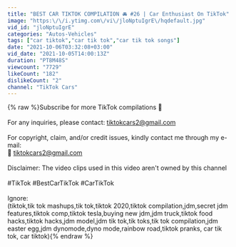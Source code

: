 ```yaml
---
title: "BEST CAR TIKTOK COMPILATION 🚘 #26 | Car Enthusiast On TikTok"
image: "https:\/\/i.ytimg.com\/vi\/jloNptuIgrE\/hqdefault.jpg"
vid_id: "jloNptuIgrE"
categories: "Autos-Vehicles"
tags: ["car tiktok","car tik tok","car tik tok songs"]
date: "2021-10-06T03:32:08+03:00"
vid_date: "2021-10-05T14:00:13Z"
duration: "PT8M48S"
viewcount: "7729"
likeCount: "182"
dislikeCount: "2"
channel: "TikTok Cars"
---
```

{% raw %}Subscribe for more TikTok compilations 🤩<br /><br />For any inquiries, please contact: tiktokcars2@gmail.com<br /><br />For copyright, claim, and/or credit issues, kindly contact me through my e-mail: <br />🔔 tiktokcars2@gmail.com<br /><br />Disclaimer: The video clips used in this video aren't owned by this channel<br /><br />#TikTok #BestCarTikTok #CarTikTok<br /><br />Ignore:<br />(tiktok,tik tok mashups,tik tok,tiktok 2020,tiktok compilation,jdm,secret jdm features,tiktok comp,tiktok tesla,buying new jdm,jdm truck,tiktok food hacks,tiktok hacks,jdm model,jdm tik tok,tik toks,tik tok compilation,jdm easter egg,jdm dynomode,dyno mode,rainbow road,tiktok pranks, car tik tok, car tiktok){% endraw %}
